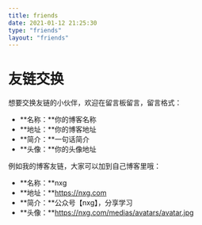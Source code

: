 ```yaml
---
title: friends
date: 2021-01-12 21:25:30
type: "friends"
layout: "friends"
---
```


# 友链交换

想要交换友链的小伙伴，欢迎在留言板留言，留言格式：  
* **名称：**你的博客名称   
* **地址：**你的博客地址   
* **简介：**一句话简介   
* **头像：**你的头像地址    

例如我的博客友链，大家可以加到自己博客里哦：  
* **名称：**nxg    
* **地址：**https://nxg.com   
* **简介：**公众号【nxg】，分享学习      
* **头像：**https://nxg.com/medias/avatars/avatar.jpg

